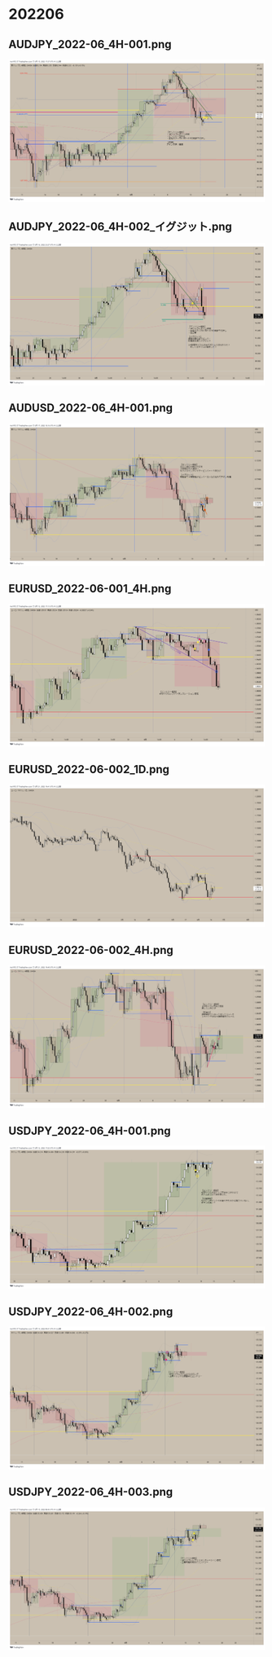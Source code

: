 ﻿# 202206
## AUDJPY_2022-06_4H-001.png
![](./AUDJPY_2022-06_4H-001.png)  
## AUDJPY_2022-06_4H-002_イグジット.png
![](./AUDJPY_2022-06_4H-002_イグジット.png)  
## AUDUSD_2022-06_4H-001.png
![](./AUDUSD_2022-06_4H-001.png)  
## EURUSD_2022-06-001_4H.png
![](./EURUSD_2022-06-001_4H.png)  
## EURUSD_2022-06-002_1D.png
![](./EURUSD_2022-06-002_1D.png)  
## EURUSD_2022-06-002_4H.png
![](./EURUSD_2022-06-002_4H.png)  
## USDJPY_2022-06_4H-001.png
![](./USDJPY_2022-06_4H-001.png)  
## USDJPY_2022-06_4H-002.png
![](./USDJPY_2022-06_4H-002.png)  
## USDJPY_2022-06_4H-003.png
![](./USDJPY_2022-06_4H-003.png)  

